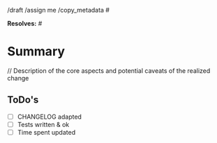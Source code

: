 /draft
/assign me
/copy_metadata #<issue-nr>

**Resolves:** #<issue-nr>

# Summary

// Description of the core aspects and potential caveats of the realized change

## ToDo's

- [ ] CHANGELOG adapted
- [ ] Tests written & ok
- [ ] Time spent updated

